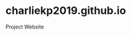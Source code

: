 # charliekp2019.github.io
Project Website
<!DOCTYPE html>
<html>
    <head>
        <title>Project: Recipe book</title>
        <meta charset="utf-8">
        <style>
           
        </style>
    </head>
    <body>
       
        <h1>Charlie's Recipe Book</h1>
        
        <h2>Contents:</h2>
        
        <ol>
            <li><a href="#Hummus">Hummus</a></li>
            <li><a href="#Shakshuka">Shakshuka</a></li>
            
        </ol>
        <h2 id="Hummus">Hummus </h2>
        
        <ul>
            <li>Time: 2 hours 20 minutes</li>
            <li>Serves: 3</li>
        </ul>
        
        <table>
            <thead>
                <tr>
                    <th>Ingredients</th>
                    <th>Quantity</th>
                    
                </tr>
                <tr>
                    <td>Beans</td>
                    <td>3</td>
                </tr>
                
            </thead>
            <tbody>
            </tbody>
        </table>
        
        <p><strong>Step 1:</strong> Mush the beans.
</p>
        
        <h2 id="Shakshuka">Shakshuka </h2>
        
        <ul>
            <li>Time: 5 minutes</li>
            <li>Serves: </li>
        </ul>
        
        <table>
            <thead>
                <tr>
                    <th>Ingredients</th>
                    <th>Quantity</th>
                </tr>
            </thead>
            <tbody>
            </tbody>
        </table>
        
        <p><strong>Step 1:</strong> Do something.
</p>
        
    <p><em>Source: <a href="?">Some recipes websites</a></em></p>
    
    </body>
</html>
